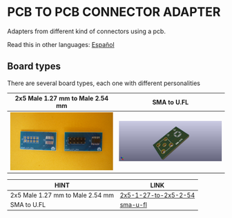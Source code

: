 # PCB TO PCB CONNECTOR ADAPTER

Adapters from different kind of connectors using a pcb.

Read this in other languages: [Español](/assets/markdown/README.es.md)

## Board types

There are several board types, each one with different personalities

2x5 Male 1.27 mm to Male 2.54 mm                     | SMA to U.FL                
-----------------------------------------------------|-----------------------------------------------
![](/2x5-1-27-to-2x5-2-54/assets/img/pcbadapter.jpg) | ![](/sma-u-fl/assets/img/pcbadapter.jpg) 


| HINT                            | LINK                                     
|---------------------------------|-----------------------------
| 2x5 Male 1.27 mm to Male 2.54 mm| [2x5-1-27-to-2x5-2-54](/2x5-1-27-to-2x5-2-54/)  
| SMA to U.FL                     | [sma-u-fl](/sma-u-fl/)  




